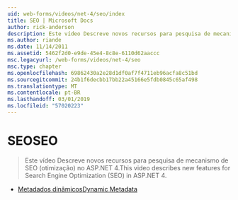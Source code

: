 ```yaml
---
uid: web-forms/videos/net-4/seo/index
title: SEO | Microsoft Docs
author: rick-anderson
description: Este vídeo Descreve novos recursos para pesquisa de mecanismo de SEO (otimização) no ASP.NET 4.
ms.author: riande
ms.date: 11/14/2011
ms.assetid: 5462f2d0-e9de-45e4-8c8e-6110d62aaccc
msc.legacyurl: /web-forms/videos/net-4/seo
msc.type: chapter
ms.openlocfilehash: 69862430a2e28d1df0af7f4711eb96acfa8c51bd
ms.sourcegitcommit: 24b1f6decbb17bb22a45166e5fdb0845c65af498
ms.translationtype: MT
ms.contentlocale: pt-BR
ms.lasthandoff: 03/01/2019
ms.locfileid: "57020223"
---
```

<a name="seo"></a><span data-ttu-id="50a64-103">SEO</span><span class="sxs-lookup"><span data-stu-id="50a64-103">SEO</span></span>
====================
> <span data-ttu-id="50a64-104">Este vídeo Descreve novos recursos para pesquisa de mecanismo de SEO (otimização) no ASP.NET 4.</span><span class="sxs-lookup"><span data-stu-id="50a64-104">This video describes new features for Search Engine Optimization (SEO) in ASP.NET 4.</span></span>


- [<span data-ttu-id="50a64-105">Metadados dinâmicos</span><span class="sxs-lookup"><span data-stu-id="50a64-105">Dynamic Metadata</span></span>](aspnet-4-quick-hit-dynamic-metadata.md)

